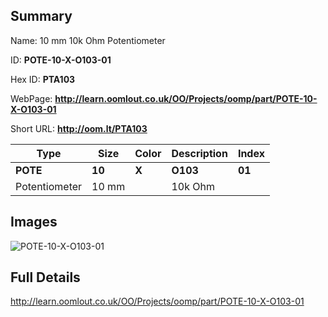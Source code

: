 

## Summary
 
Name:  10 mm 10k Ohm Potentiometer 

ID: __POTE-10-X-O103-01__

Hex ID: __PTA103__

WebPage: __http://learn.oomlout.co.uk/OO/Projects/oomp/part/POTE-10-X-O103-01__

Short URL: __http://oom.lt/PTA103__


| Type   | Size   | Color   | Description   | Index   |    
| ----- | ------   | ------   | -----   | ----   |    
| __POTE__   					| __10__   					| __X__    						| __O103__    					| __01__ |    
| Potentiometer		| 10 mm	| 		| 10k Ohm	| 	|

## Images
![POTE-10-X-O103-01](http://oomlout.com/oomp-gen/parts/POTE-10-X-O103-01/POTE-10-X-O103-01_420.jpg)

## Full Details

 http://learn.oomlout.co.uk/OO/Projects/oomp/part/POTE-10-X-O103-01

